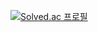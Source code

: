 [![Solved.ac
프로필](http://mazassumnida.wtf/api/v2/generate_badge?boj={leednj0113})](https://solved.ac/{leednj0113})
